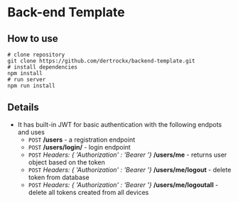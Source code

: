 # Back-end Template

## How to use
```shell
# clone repository
git clone https://github.com/dertrockx/backend-template.git
# install dependencies
npm install
# run server
npm run install
```

## Details
* It has built-in JWT for basic authentication with the following endpots and uses
   * ```POST``` **/users** - a registration endpoint
   * ```POST``` **/users/login/** - login endpoint
   * ```POST``` *Headers: { 'Authorization' : 'Bearer <TOKEN>'}* **/users/me** - returns user object based on the token
   * ```POST``` *Headers: { 'Authorization' : 'Bearer <TOKEN>'}* **/users/me/logout** - delete token from database
   * ```POST``` *Headers: { 'Authorization' : 'Bearer <TOKEN>'}* **/users/me/logoutall** - delete all tokens created from all devices